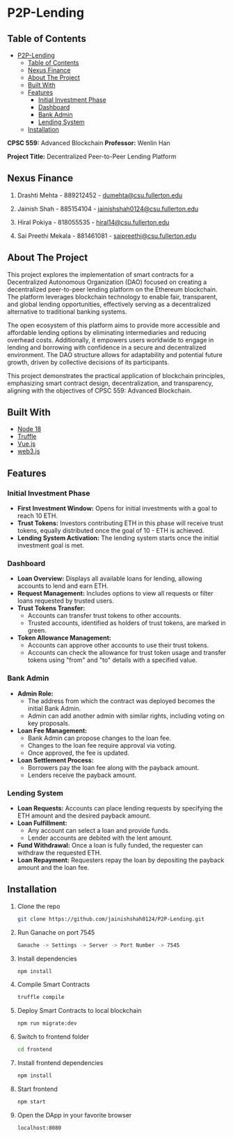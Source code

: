 # P2P-Lending

## Table of Contents

- [P2P-Lending](#p2p-lending)
  - [Table of Contents](#table-of-contents)
  - [Nexus Finance](#nexus-finance)
  - [About The Project](#about-the-project)
  - [Built With](#built-with)
  - [Features](#features)
    - [Initial Investment Phase](#initial-investment-phase)
    - [Dashboard](#dashboard)
    - [Bank Admin](#bank-admin)
    - [Lending System](#lending-system)
  - [Installation](#installation)

<!-- ABOUT THE PROJECT -->
**CPSC 559:** Advanced Blockchain
**Professor:** Wenlin Han

**Project Title:** Decentralized Peer-to-Peer Lending Platform

## Nexus Finance

1. Drashti Mehta - 889212452 - dumehta@csu.fullerton.edu

2. Jainish Shah - 885154104 - jainishshah0124@csu.fullerton.edu

3. Hiral Pokiya - 818055535 - hiral14@csu.fullerton.edu

4. Sai Preethi Mekala - 881461081 - saipreethi@csu.fullerton.edu

## About The Project

This project explores the implementation of smart contracts for a Decentralized Autonomous Organization (DAO) focused on creating a decentralized peer-to-peer lending platform on the Ethereum blockchain. The platform leverages blockchain technology to enable fair, transparent, and global lending opportunities, effectively serving as a decentralized alternative to traditional banking systems.

The open ecosystem of this platform aims to provide more accessible and affordable lending options by eliminating intermediaries and reducing overhead costs. Additionally, it empowers users worldwide to engage in lending and borrowing with confidence in a secure and decentralized environment. The DAO structure allows for adaptability and potential future growth, driven by collective decisions of its participants.

This project demonstrates the practical application of blockchain principles, emphasizing smart contract design, decentralization, and transparency, aligning with the objectives of CPSC 559: Advanced Blockchain.


## Built With

- [Node 18](https://nodejs.org/en/)
- [Truffle](https://truffleframework.com/truffle)
- [Vue.js](https://vuejs.org/)
- [web3.js](https://web3js.readthedocs.io/en/1.0/getting-started.html)

## Features
### Initial Investment Phase
- **First Investment Window:** Opens for initial investments with a goal to reach 10 ETH.
- **Trust Tokens:** Investors contributing ETH in this phase will receive trust tokens, equally distributed once the goal of 10 - ETH is achieved.
- **Lending System Activation:** The lending system starts once the initial investment goal is met.
  
### Dashboard
- **Loan Overview:** Displays all available loans for lending, allowing accounts to lend and earn ETH.
- **Request Management:** Includes options to view all requests or filter loans requested by trusted users.
- **Trust Tokens Transfer:**
  - Accounts can transfer trust tokens to other accounts.
  - Trusted accounts, identified as holders of trust tokens, are marked in green.
- **Token Allowance Management:**
  - Accounts can approve other accounts to use their trust tokens.
  - Accounts can check the allowance for trust token usage and transfer tokens using "from" and "to" details with a specified value.

### Bank Admin
- **Admin Role:**
  - The address from which the contract was deployed becomes the initial Bank Admin.
  - Admin can add another admin with similar rights, including voting on key proposals.
- **Loan Fee Management:**
  - Bank Admin can propose changes to the loan fee.
  - Changes to the loan fee require approval via voting.
  - Once approved, the fee is updated.
- **Loan Settlement Process:**
  - Borrowers pay the loan fee along with the payback amount.
  - Lenders receive the payback amount.

### Lending System
- **Loan Requests:** Accounts can place lending requests by specifying the ETH amount and the desired payback amount.
- **Loan Fulfillment:** 
  - Any account can select a loan and provide funds.
  - Lender accounts are debited with the lent amount.
- **Fund Withdrawal:** Once a loan is fully funded, the requester can withdraw the requested ETH.
- **Loan Repayment:** Requesters repay the loan by depositing the payback amount and the loan fee.



## Installation
 
1. Clone the repo

   ```sh
   git clone https://github.com/jainishshah0124/P2P-Lending.git
   ```

2. Run Ganache on port 7545

   ```sh
   Ganache -> Settings -> Server -> Port Number -> 7545
   ```

3. Install dependencies

   ```sh
   npm install
   ```

4. Compile Smart Contracts

   ```sh
   truffle compile
   ```

5. Deploy Smart Contracts to local blockchain

   ```sh
   npm run migrate:dev
   ```

6. Switch to frontend folder

   ```sh
   cd frontend
   ```

7. Install frontend dependencies

   ```sh
   npm install
   ```

8. Start frontend

   ```sh
   npm start
   ```

9. Open the DApp in your favorite browser

   ```sh
   localhost:8080
   ```

